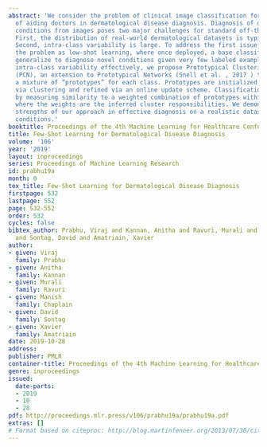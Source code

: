 ```yaml
---
abstract: 'We consider the problem of clinical image classification for the purpose
  of aiding doctors in dermatological disease diagnosis. Diagnosis of dermatological
  conditions from images poses two major challenges for standard off-the-shelf techniques:
  First, the distribution of real-world dermatological datasets is typically long-tailed.
  Second, intra-class variability is large. To address the first issue, we formulate
  the problem as low-shot learning, where once deployed, a base classifier must rapidly
  generalize to diagnose novel conditions given very few labeled examples. To model
  intra-class variability effectively, we propose Prototypical Clustering Networks
  (PCN), an extension to Prototypical Networks (Snell et al. , 2017 ) that learns
  a mixture of “prototypes” for each class. Prototypes are initialized for each class
  via clustering and refined via an online update scheme. Classification is performed
  by measuring similarity to a weighted combination of prototypes within a class,
  where the weights are the inferred cluster responsibilities. We demonstrate the
  strengths of our approach in effective diagnosis on a realistic dataset of dermatological
  conditions.'
booktitle: Proceedings of the 4th Machine Learning for Healthcare Conference
title: Few-Shot Learning for Dermatological Disease Diagnosis
volume: '106'
year: '2019'
layout: inproceedings
series: Proceedings of Machine Learning Research
id: prabhu19a
month: 0
tex_title: Few-Shot Learning for Dermatological Disease Diagnosis
firstpage: 532
lastpage: 552
page: 532-552
order: 532
cycles: false
bibtex_author: Prabhu, Viraj and Kannan, Anitha and Ravuri, Murali and Chaplain, Manish
  and Sontag, David and Amatriain, Xavier
author:
- given: Viraj
  family: Prabhu
- given: Anitha
  family: Kannan
- given: Murali
  family: Ravuri
- given: Manish
  family: Chaplain
- given: David
  family: Sontag
- given: Xavier
  family: Amatriain
date: 2019-10-28
address: 
publisher: PMLR
container-title: Proceedings of the 4th Machine Learning for Healthcare Conference
genre: inproceedings
issued:
  date-parts:
  - 2019
  - 10
  - 28
pdf: http://proceedings.mlr.press/v106/prabhu19a/prabhu19a.pdf
extras: []
# Format based on citeproc: http://blog.martinfenner.org/2013/07/30/citeproc-yaml-for-bibliographies/
---
```

